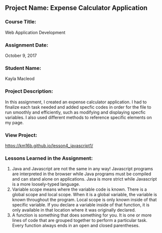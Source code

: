 ## Project Name:  Expense Calculator Application

### Course Title:
Web Application Development

### Assignment Date:  
October 9, 2017

### Student Name:  
Kayla Macleod

### Project Description:
In this assignment, I created an expense calculator application. I had to finalize each task needed and added specfic codes in order for the file to run smoothly and efficiently, such as modifying and displaying specfic variables. I also used different methods to reference specific elements on my page.

### View Project:
https://km16b.github.io/lesson4_javascript1/

### Lessons Learned in the Assignment:
1. Java and Javascript are not the same in any way! Javascript programs are interpreted in the browser while Java programs must be compiled and can stand alone on applications. Java is more strict while Javascript is a more loosely-typed language.
2. Variable scope means where the variable code is known. There is a global scope and local scope. When it is a global variable, the variable is known throughout the program. Local scope is only known inside of that specific variable. If you declare a variable inside of that function, it is only available in that location where it was originally declared.
3. A function is something that does something for you. It is one or more lines of code that are grouped together to perform a particular task. Every function always ends in an open and closed parentheses.

